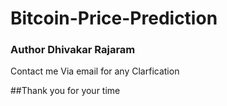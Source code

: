 # Bitcoin-Price-Prediction
### Author Dhivakar Rajaram
Contact me Via email for any Clarfication 


##Thank you for your time 
